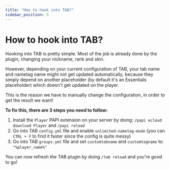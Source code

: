 ```yaml
---
title: "How to hook into TAB?"
sidebar_position: 5
---
```


# How to hook into TAB?
Hooking into TAB is pretty simple. Most of the job is already done by the plugin, changing your nickname, rank and skin.

However, depending on your current configuration of TAB, your tab name and nametag name might not get updated automatically, because they simply depend on another placeholder (by default it's an Essentials placeholder) which doesn't get updated on the player.

This is the reason we have to manually change the configuration, in order to get the result we want!

**To fix this, there are 3 steps you need to follow:**
1. Install the `Player` PAPI extension on your server by doing: `/papi ecloud download Player` and `/papi reload`
2. Go into TAB `config.yml` file and enable `unlimited-nametag-mode` (you can `CTRL + F` to find it faster since the config is quite messy)
3. Go into TAB `groups.yml` file and set `customtabname` and `customtagname` to: `"%player_name%"`

You can now refresh the TAB plugin by doing `/tab reload` and you're good to go!